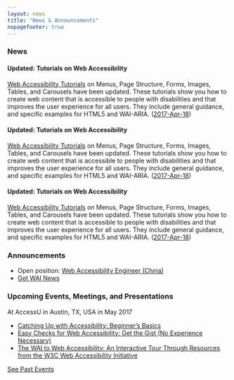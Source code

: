 ```yaml
---
layout: news
title: "News & Announcements"
nopagefooter: true
---
```


<div class="grid-five-three">
    <div class="col1 grid-line-right">
        <h3>News</h3>
        <article class="news-teaser">
            <h4>Updated: Tutorials on Web Accessibility</h4>
            <p><a href="http://w3.org/WAI/tutorials">Web Accessibility Tutorials</a> on Menus, Page Structure, Forms, Images, Tables, and Carousels have been updated. These tutorials show you how to create web content that is accessible to people with
                disabilities and that improves the user experience for all users. They include general guidance, and specific examples for HTML5 and WAI-ARIA. (<a href="#">2017-Apr-18</a>)</p>
        </article>
        <article class="news-teaser">
            <h4>Updated: Tutorials on Web Accessibility</h4>
            <p><a href="http://w3.org/WAI/tutorials">Web Accessibility Tutorials</a> on Menus, Page Structure, Forms, Images, Tables, and Carousels have been updated. These tutorials show you how to create web content that is accessible to people with
                disabilities and that improves the user experience for all users. They include general guidance, and specific examples for HTML5 and WAI-ARIA. (<a href="#">2017-Apr-18</a>)</p>
        </article>
        <article class="news-teaser">
            <h4>Updated: Tutorials on Web Accessibility</h4>
            <p><a href="http://w3.org/WAI/tutorials">Web Accessibility Tutorials</a> on Menus, Page Structure, Forms, Images, Tables, and Carousels have been updated. These tutorials show you how to create web content that is accessible to people with
                disabilities and that improves the user experience for all users. They include general guidance, and specific examples for HTML5 and WAI-ARIA. (<a href="#">2017-Apr-18</a>)</p>
        </article>
    </div>
    <div class="col2">
        <h3>Announcements</h3>
        <ul class="nolist announcements-list">
            <li class="announce-box">Open position: <a href="#">Web Accessibility Engineer (China)</a></li>
            <li class="announce-box"><a href="#">Get WAI News</a></li>
        </ul>
        <h3>Upcoming Events, Meetings, and Presentations</h3>
        <div class="announce-box">
            <p>At AccessU in Austin, TX, USA in May 2017</p>
            <ul>
                <li><a href="#">Catching Up with Accessibility: Beginner’s Basics</a></li>
                <li><a href="#">Easy Checks for Web Accessibility: Get the Gist (No Experience Necessary)</a></li>
                <li><a href="#">The WAI to Web Accessibility: An Interactive Tour Through Resources from the W3C Web Accessibility Initiative</a></li>
            </ul>
        </div>
        <div class="announce-box">
            <a href="#">See Past Events</a>
        </div>
    </div>
</div>